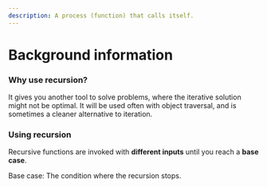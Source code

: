 ```yaml
---
description: A process (function) that calls itself.
---
```


# Background information

### Why use recursion?

It gives you another tool to solve problems, where the iterative solution might not be optimal. It will be used often with object traversal, and is sometimes a cleaner alternative to iteration.



### Using recursion

Recursive functions are invoked with **different inputs** until you reach a **base case**.

Base case: The condition where the recursion stops.

